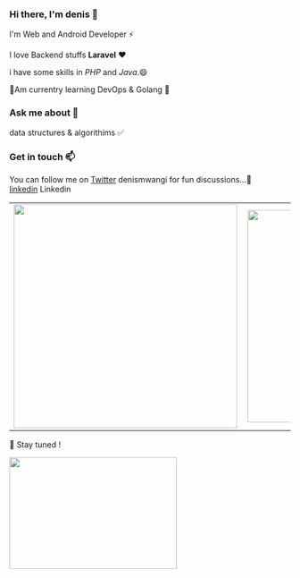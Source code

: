 
### Hi there, I'm denis 👋
I'm Web and Android Developer ⚡

I love  Backend stuffs **Laravel** ❤️

i have some skills in *PHP* and *Java*.😄

🌱Am currentry learning DevOps & Golang 🤔

 ### Ask me about 💬
 
 data structures & algorithims  ✅

### Get in touch 📫 

You can follow me on [Twitter](https://twitter.com/denniske992) denismwangi for fun discussions...👯     
                     [linkedin](https://www.linkedin.com/in/dennis-mwangi-2089aa176/) Linkedin

<center>
  <table>
  <tr>
      <td><img width="400px" align="left" src="https://github-readme-stats.vercel.app/api?username=denismwangi&count_private=true&show_icons=true&layout=compact" /></td>
      <td><img width="380px" align="left" src="https://github-readme-stats.vercel.app/api/top-langs/?username=denismwangi&hide=html&layout=compact" /></td>
  </tr>   
</table>
</center>


🔭 Stay tuned !

<img src="https://media.giphy.com/media/3o7qE1YN7aBOFPRw8E/giphy.gif" width="300" height="200" />

<!--
**denismwangi/denismwangi** is a ✨ _special_ ✨ repository because its `README.md` (this file) appears on your GitHub profile.

Here are some ideas to get you started:

- 🔭 I’m currently working on ...
- 🌱 I’m currently learning ...
- 👯 I’m looking to collaborate on ...
- 🤔 I’m looking for help with ...
- 💬 Ask me about ...
- 📫 How to reach me: ...
- 😄 Pronouns: ...
- ⚡ Fun fact: ...
-->
